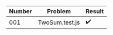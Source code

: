 | Number | Problem | Result |
| -------| --------|--------|
| 001 | TwoSum.test.js | :heavy_check_mark: |
